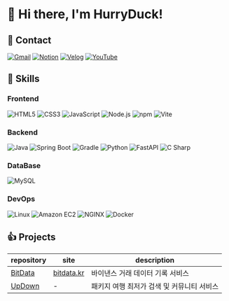 # 👋 Hi there, I'm HurryDuck!

## 🤙 Contact
[![Gmail](https://img.shields.io/badge/tigeryck0812@gmail.com-DB4437?style=flat-square&logo=Gmail&logoColor=white)](mailto:tigeryck0812@gmail.com)
[![Notion](https://img.shields.io/badge/Notion-000000?style=flat-square&logo=Notion&logoColor=white)](https://www.notion.so/e449b843a0df4f79b263105e17a53872)
[![Velog](https://img.shields.io/badge/Velog-20C997?style=flat-square&logo=velog&logoColor=white)](https://velog.io/@hurryduck/posts)
[![YouTube](https://img.shields.io/badge/YouTube-FF0000?style=flat-square&logo=YouTube&logoColor=white)](https://www.youtube.com/@hurryduck/videos)

## 🖖 Skills

### Frontend
![HTML5](https://img.shields.io/badge/HTML5-E34F26?style=flat-square&logo=html5&logoColor=white)
![CSS3](https://img.shields.io/badge/CSS3-1572B6?style=flat-square&logo=CSS3&logoColor=white)
![JavaScript](https://img.shields.io/badge/JavaScript-F7DF1E?style=flat-square&logo=javascript&logoColor=white)
![Node.js](https://img.shields.io/badge/Node.js-339933?style=flat-square&logo=node.js&logoColor=white)
![npm](https://img.shields.io/badge/npm-CB3837?style=flat-square&logo=npm&logoColor=white)
![Vite](https://img.shields.io/badge/Vite-646CFF?style=flat-square&logo=vite&logoColor=white)

### Backend
![Java](https://img.shields.io/badge/Java-007396?style=flat-square&logo=Java&logoColor=white)
![Spring Boot](https://img.shields.io/badge/SpringBoot-6DB33F?style=flat-square&logo=springboot&logoColor=white)
![Gradle](https://img.shields.io/badge/Gradle-02303A?style=flat-square&logo=Gradle&logoColor=white)
![Python](https://img.shields.io/badge/Python-3776AB?style=flat-square&logo=Python&logoColor=white)
![FastAPI](https://img.shields.io/badge/FastAPI-009688?style=flat-square&logo=FastAPI&logoColor=white)
![C Sharp](https://img.shields.io/badge/C_Sharp-682876?style=flat-square&logo=csharp&logoColor=white)

### DataBase
![MySQL](https://img.shields.io/badge/MySQL-4479A1?style=flat-square&logo=MySQL&logoColor=white)

### DevOps
![Linux](https://img.shields.io/badge/Linux-FCC624?style=flat-square&logo=Linux&logoColor=white)
![Amazon EC2](https://img.shields.io/badge/AmazonEC2-FF9900?style=flat-square&logo=AmazonEC2&logoColor=white)
![NGINX](https://img.shields.io/badge/NGINX-009639?style=flat-square&logo=NGINX&logoColor=white)
![Docker](https://img.shields.io/badge/Docker-2496ED?style=flat-square&logo=Docker&logoColor=white)

## 👍 Projects
|repository|site|description|
|----------|----|-----------|
|[BitData](https://github.com/jonghoko1/BitData)|[bitdata.kr](https://bitdata.kr/)|바이낸스 거래 데이터 기록 서비스|
|[UpDown](https://github.com/ssg-java3-240304/up-and-down)|-|패키지 여행 최저가 검색 및 커뮤니티 서비스|
